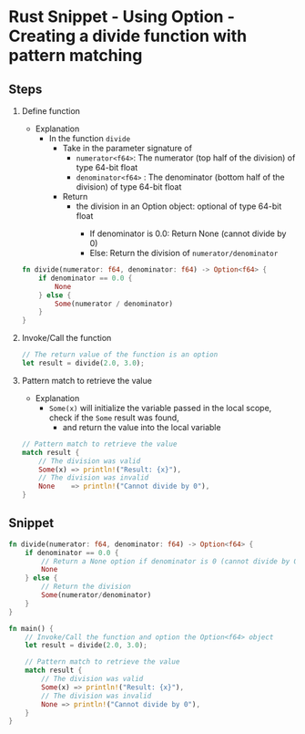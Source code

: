 # Rust Snippet - Using Option - Creating a divide function with pattern matching

## Steps
1. Define function
    - Explanation
        - In the function `divide`
            - Take in the parameter signature of
                + `numerator<f64>`: The numerator (top half of the division) of type 64-bit float
                + `denominator<f64>` : The denominator (bottom half of the division) of type 64-bit float
            - Return
                - the division in an Option<f64> object: optional of type 64-bit float
                    + If denominator is 0.0: Return None (cannot divide by 0)
                    + Else: Return the division of `numerator/denominator`
    ```rust
    fn divide(numerator: f64, denominator: f64) -> Option<f64> {
        if denominator == 0.0 {
            None
        } else {
            Some(numerator / denominator)
        }
    }
    ```

2. Invoke/Call the function
    ```rust
    // The return value of the function is an option
    let result = divide(2.0, 3.0);
    ```

3. Pattern match to retrieve the value
    - Explanation
        - `Some(x)` will initialize the variable passed in the local scope, check if the `Some` result was found,
            + and return the value into the local variable
    ```rust
    // Pattern match to retrieve the value
    match result {
        // The division was valid
        Some(x) => println!("Result: {x}"),
        // The division was invalid
        None    => println!("Cannot divide by 0"),
    }
    ```

## Snippet

```rust
fn divide(numerator: f64, denominator: f64) -> Option<f64> {
    if denominator == 0.0 {
        // Return a None option if denominator is 0 (cannot divide by 0)
        None
    } else {
        // Return the division
        Some(numerator/denominator)
    }
}

fn main() {
    // Invoke/Call the function and option the Option<f64> object
    let result = divide(2.0, 3.0);

    // Pattern match to retrieve the value
    match result {
        // The division was valid
        Some(x) => println!("Result: {x}"),
        // The division was invalid
        None => println!("Cannot divide by 0"),
    }
}
```

